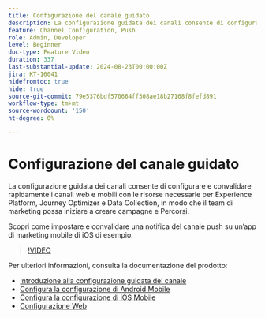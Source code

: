 ```yaml
---
title: Configurazione del canale guidato
description: La configurazione guidata dei canali consente di configurare e convalidare rapidamente i canali web e mobili con le risorse necessarie per Experience Platform, Journey Optimizer e Data Collection, in modo che il team di marketing possa iniziare a creare campagne e Percorsi. Scopri come impostare e convalidare una notifica del canale push su un’app di marketing mobile di iOS di esempio.
feature: Channel Configuration, Push
role: Admin, Developer
level: Beginner
doc-type: Feature Video
duration: 337
last-substantial-update: 2024-08-23T00:00:00Z
jira: KT-16041
hidefromtoc: true
hide: true
source-git-commit: 79e5376bdf570664ff308ae18b27168f8fefd891
workflow-type: tm+mt
source-wordcount: '150'
ht-degree: 0%

---
```



# Configurazione del canale guidato

La configurazione guidata dei canali consente di configurare e convalidare rapidamente i canali web e mobili con le risorse necessarie per Experience Platform, Journey Optimizer e Data Collection, in modo che il team di marketing possa iniziare a creare campagne e Percorsi.

Scopri come impostare e convalidare una notifica del canale push su un’app di marketing mobile di iOS di esempio.

>[!VIDEO](https://video.tv.adobe.com/v/3433053/?learn=on)

Per ulteriori informazioni, consulta la documentazione del prodotto:

* [Introduzione alla configurazione guidata del canale](https://experienceleague.adobe.com/en/docs/journey-optimizer/using/configuration/guided-setup/set-mobile-config)
* [Configura la configurazione di Android Mobile](https://experienceleague.adobe.com/en/docs/journey-optimizer/using/configuration/guided-setup/set-mobile-android)
* [Configura la configurazione di iOS Mobile](https://experienceleague.adobe.com/en/docs/journey-optimizer/using/configuration/guided-setup/set-mobile-ios)
* [Configurazione Web](https://experienceleague.adobe.com/en/docs/journey-optimizer/using/configuration/guided-setup/set-mobile-web)

